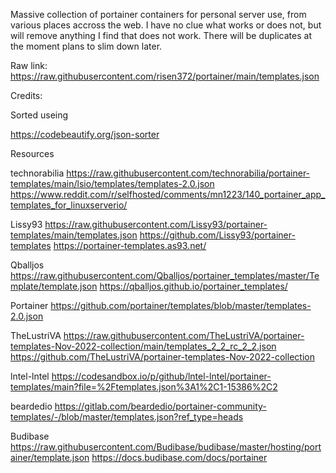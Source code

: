 Massive collection of portainer containers for personal server use, from various places accross the web. I have no clue what works or does not, but will remove anything I find that does not work. There will be duplicates at the moment plans to slim down later.

Raw link:
https://raw.githubusercontent.com/risen372/portainer/main/templates.json

Credits:

Sorted useing 

https://codebeautify.org/json-sorter

Resources

technorabilia
https://raw.githubusercontent.com/technorabilia/portainer-templates/main/lsio/templates/templates-2.0.json
https://www.reddit.com/r/selfhosted/comments/mn1223/140_portainer_app_templates_for_linuxserverio/

Lissy93
https://raw.githubusercontent.com/Lissy93/portainer-templates/main/templates.json
https://github.com/Lissy93/portainer-templates
https://portainer-templates.as93.net/

Qballjos
https://raw.githubusercontent.com/Qballjos/portainer_templates/master/Template/template.json
https://qballjos.github.io/portainer_templates/

Portainer
https://github.com/portainer/templates/blob/master/templates-2.0.json

TheLustriVA
https://raw.githubusercontent.com/TheLustriVA/portainer-templates-Nov-2022-collection/main/templates_2_2_rc_2_2.json
https://github.com/TheLustriVA/portainer-templates-Nov-2022-collection

lntel-lntel
https://codesandbox.io/p/github/lntel-lntel/portainer-templates/main?file=%2Ftemplates.json%3A1%2C1-15386%2C2

beardedio
https://gitlab.com/beardedio/portainer-community-templates/-/blob/master/templates.json?ref_type=heads

Budibase
https://raw.githubusercontent.com/Budibase/budibase/master/hosting/portainer/template.json
https://docs.budibase.com/docs/portainer

